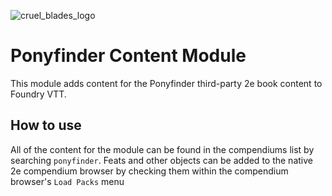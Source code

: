 ![cruel_blades_logo](https://user-images.githubusercontent.com/58655781/180696846-8bcf03c4-d299-413a-8b00-c800f30ead6d.png)

# Ponyfinder Content Module

This module adds content for the Ponyfinder third-party 2e book content to Foundry VTT.

## How to use

All of the content for the module can be found in the compendiums list by searching `ponyfinder`. Feats and other objects can be added to the native 2e compendium browser by checking them within the compendium browser's `Load Packs` menu
